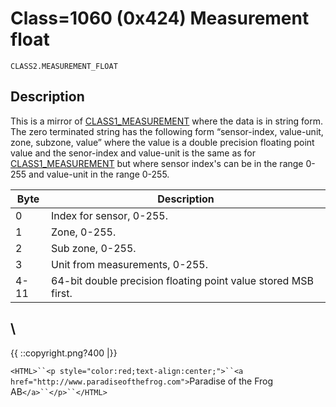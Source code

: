 # Class=1060 (0x424) Measurement float

    CLASS2.MEASUREMENT_FLOAT

##  Description 

This is a mirror of [CLASS1_MEASUREMENT](http://www.vscp.org/docs/vscpspec/doku.php?id=class1.measurement) where the data is in string form. The zero terminated string has the following form “sensor-index, value-unit, zone, subzone, value” where the value is a double precision floating point value and the senor-index and value-unit is the same as for [CLASS1_MEASUREMENT](http://www.vscp.org/docs/vscpspec/doku.php?id=class1.measurement) but where sensor index's can be in the range 0-255 and value-unit in the range 0-255.

 | Byte | Description                                                    | 
 | ---- | -----------                                                    | 
 | 0    | Index for sensor, 0-255.                                       | 
 | 1    | Zone, 0-255.                                                   | 
 | 2    | Sub zone, 0-255.                                               | 
 | 3    | Unit from measurements, 0-255.                                 | 
 | 4-11 | 64-bit double precision floating point value stored MSB first. | 

\\ 
----
{{  ::copyright.png?400  |}}

`<HTML>``<p style="color:red;text-align:center;">``<a href="http://www.paradiseofthefrog.com">`Paradise of the Frog AB`</a>``</p>``</HTML>`

